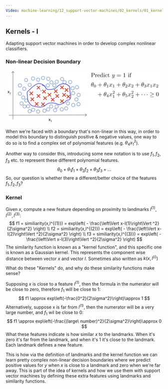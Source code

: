 ```yaml
---
Video: machine-learning/12_support-vector-machines/02_kernels/01_kernels-i.mp4
---
```


## Kernels - I

Adapting support vector machines in order to develop complex nonlinear classifiers.

### Non-linear Decision Boundary

<img src="04-kernels-I.assets/image-20210525073448860.png" alt="image-20210525073448860" style="zoom:50%;" />

When we're faced with a boundary that's non-linear in this way, in order to model this boundary to distinguish positive & negative values, one way to do so is to find a complex set of polynomial features (e.g. $\theta_4x^2_1$).

Another way to consider this, introducing some new notation is to use $f_1, f_2, f_3$ etc. to represent these different polynomial features.
$$
\theta_0 + \theta_1f_1+ \theta_2f_2+ \theta_3f_3+ ...
$$
So, our question is whether there a different/better choice of the features $f_1, f_2, f_3$?

### Kernel

Given $x$, compute a new feature depending on proximity to landmarks $l^{(1)}, l^{(2)}, l^{(3)}$:
$$
f1 = similiarity(x,l^{(1)}) = exp\left( - \frac{\left\Vert x-l(1)\right\Vert ^2}{2\sigma^2} \right) \\
f2 = similiarity(x,l^{(2)}) = exp\left( - \frac{\left\Vert x-l(2)\right\Vert ^2}{2\sigma^2} \right) \\
f3 = similiarity(x,l^{(3)}) = exp\left( - \frac{\left\Vert x-l(3)\right\Vert ^2}{2\sigma^2} \right)
$$
The similarity function is known as a "kernel function", and this specific one is known as a Gaussian kernel.  This represents the component wise distance between vector $x$ and vector $l$.  Sometimes also written as $k(x, l^{(i)})$

What do these "Kernels" do, and why do these similarity functions make sense?

Supposing $x$ is close to a feature $l^{(1)}$, then the formula in the numerator will be close to zero, therefore $f_1$ will be close to 1:
$$
f1 \approx exp\left(-\frac{0^2}{2\sigma^2}\right)\approx 1
$$
Alternatively, suppose x is far from $l^{(1)}$, then the numerator will be a very large number, and $f_1$ wil be close to 0:
$$
f1 \approx exp\left(-\frac{(large\ number)^2}{2\sigma^2}\right)\approx 0
$$
What these features indicate is how similar $x$ to the landmarks.  When it's zero it's far from the landmark, and when it's 1 it's close to the landmark.  Each landmark defines a new feature.

This is how via the definition of landmarks and the kernel function we can learn pretty complex non-linear decision boundaries where we predict positive values for $y$ when $x$ is close to a landmark and zero when we're far away.  This is part of the idea of kernels and how we use them with support vector machines by defining these extra features using landmarks and similarity functions.





